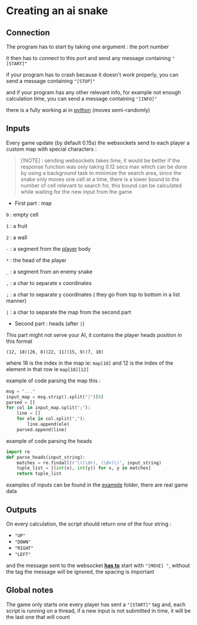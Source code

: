 # Creating an ai snake


## Connection

The program has to start by taking one argument : the port number

it then has to connect to this port and send any message containing `"[START]"`

if your program has to crash because it doesn't work properly, you can send a message containing `"[STOP]"`

and if your program has any other relevant info, for example not enough calculation time, you can send a message containing `"[INFO]"`

there is a fully working ai in [python](main.py) (moves semi-randomly) 

## Inputs

Every game update (by default 0.15s) the websockets send to each player a custom map with special characters :


> [!NOTE] : sending websockets takes time, it would be better if the response function was only taking 0.12 secs max
> which can be done by using a background task to minimize the search area, since the snake only moves one cell at a time, 
> there is a lower bound to the number of cell relevant to search for, this bound can be calculated while waiting for the new input from the game

- First part : map

`0` : empty cell

`1` : a fruit

`2` : a wall

`-` : a segment from the <ins>player</ins> body

`*` : the head of the player

`_` : a segment from an enemy snake

`,` : a char to separate x coordinates

`;` : a char to separate y coordinates ( they go from top to bottom in a list manner)

`|` : a char to separate the map from the second part

- Second part : heads (after `|`)

This part might not serve your AI, it contains the player heads position in this format

`(12, 18)(26, 8)(22, 11)(15, 9)(7, 10)`


where 18 is the index in the map ie: `map[18]` and 12 is the index of the element in that row ie `map[18][12]`

example of code parsing the map this :
```python
msg = "..."
input_map = msg.strip().split("|")[0]
parsed = []
for col in input_map.split(";"):
    line = []
    for ele in col.split(","):
        line.append(ele)
    parsed.append(line)
```

example of code parsing the heads
```python
import re
def parse_heads(input_string):
    matches = re.findall(r'\((\d+), (\d+)\)', input_string)
    tuple_list = [(int(x), int(y)) for x, y in matches]
    return tuple_list
```



examples of inputs can be found in the [example](examples/) folder, there are real game data



## Outputs

On every calculation, the script should return one of the four string :

- `"UP"`
- `"DOWN"`
- `"RIGHT"`
- `"LEFT"`

and the message sent to the websocket <ins>__has to__</ins> start with `"[MOVE] "`, without the tag the message will be ignored, the spacing is important


## Global notes

The game only starts one every player has sent a `"[START]"` tag and, each script is running on a thread, if a new input is not submitted in time, it will be the last one that will count